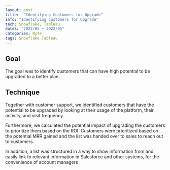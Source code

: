 ```yaml
---
layout: post
title:  "Identifying Customers for Upgrade"
info: "Identifying Customers for Upgrade"
tech: Snowflake, Tableau
dates: "2022/05 ~ 2022/05"
categories: Ryte
tags: Snowflake Tableau
---
```


## Goal
The goal was to identify customers that can have high potential to be upgraded to a better plan.


## Technique
Together with customer support, we identified customers that have the potential to be upgraded by looking at their usage of the platform, their activity, and visit frequency. 

Furthermore, we calculated the potential impact of upgrading the customers to prioritize them based on the ROI. Customers were prioritized based on the potential MRR gained and the list was handed over to sales to reach out to customers.

In addition, a list was structured in a way to show information from and easily link to relevant information in Salesforce and other systems, for the convenience of account managers
